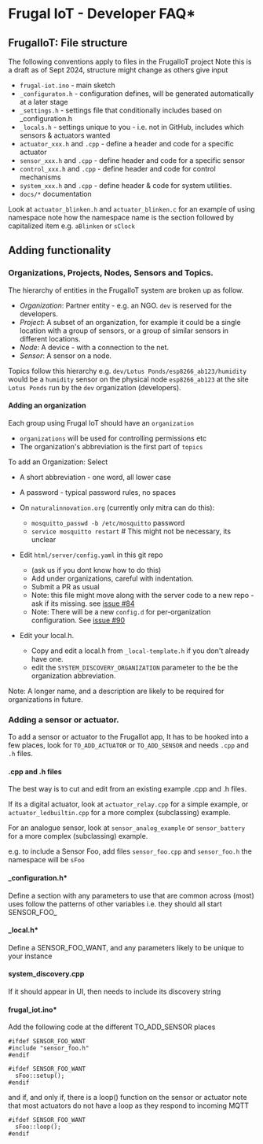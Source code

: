 # Frugal IoT - Developer FAQ*

## FrugalIoT: File structure

The following conventions apply to files in the FrugalIoT project
Note this is a draft as of Sept 2024, structure might change as others give input

* `frugal-iot.ino`  - main sketch
* `_configuraton.h`	- configuration defines, will be generated automatically at a later stage
* `_settings.h`		- settings file that conditionally includes based on _configuration.h
* `_locals.h` 		- settings unique to you - i.e. not in GitHub, includes which sensors & actuators wanted
* `actuator_xxx.h` and `.cpp`	- define a header and code for a specific actuator
* `sensor_xxx.h` and `.cpp`	- define header and code for a specific sensor
* `control_xxx.h` and `.cpp`	- define header and code for control mechanisms
* `system_xxx.h` and `.cpp` - define header & code for system utilities. 
* `docs/*` documentation 

Look at `actuator_blinken.h` and `actuator_blinken.c` for an example of using namespace note how the namespace name is the section followed by capitalized item e.g. `aBlinken` or `sClock`

## Adding functionality

### Organizations, Projects, Nodes, Sensors and Topics.
The hierarchy of entities in the FrugalIoT system are broken up as follow.
* _Organization_: Partner entity - e.g. an NGO.  `dev` is reserved for the developers.
* _Project_: A subset of an organization, for example it could be a single location with a group of sensors, or a group of similar sensors in different locations.
* _Node_: A device - with a connection to the net.
* _Sensor_: A sensor on a node.

Topics follow this hierarchy e.g. `dev/Lotus Ponds/esp8266_ab123/humidity` would be a `humidity` sensor on the physical node
`esp8266_ab123` at the site `Lotus Ponds` run by the `dev` organization (developers). 

#### Adding an organization

Each group using Frugal IoT should have an `organization`
- `organizations` will be used for controlling permissions etc
- The organization's abbreviation is the first part of `topics`

To add an Organization: Select
* A short abbreviation - one word, all lower case
* A password - typical password rules, no spaces
  
* On `naturalinnovation.org` (currently only mitra can do this):
  * `mosquitto_passwd -b /etc/mosquitto` <organization abbreviation> password
  * `service mosquitto restart`   # This might not be necessary, its unclear

* Edit `html/server/config.yaml` in this git repo
  * (ask us if you dont know how to do this)
  * Add under organizations, careful with indentation.
  * Submit a PR as usual
  * Note: this file might move along with the server code to a new repo - ask if its missing. see [issue #84](https://github.com/mitra42/frugal-iot/issues/84)
  * Note: There will be a new `config.d` for per-organization configuration. See [issue #90](https://github.com/mitra42/frugal-iot/issues/90)
* Edit your local.h.
  * Copy and edit a local.h from `_local-template.h` if you don't already have one.
  * edit the `SYSTEM_DISCOVERY_ORGANIZATION` parameter to the be the organization abbreviation.

Note: A longer name, and a description are likely to be required for organizations in future.

### Adding a sensor or actuator.

To add a sensor or actuator to the FrugalIot app, 
It has to be hooked into a few places, look for `TO_ADD_ACTUATOR` or `TO_ADD_SENSOR` and needs `.cpp` and `.h` files.

#### .cpp and .h files

The best way is to cut and edit from an existing example .cpp and .h files.

If its a digital actuator, look at `actuator_relay.cpp` for a simple example, 
or `actuator_ledbuiltin.cpp` for a more complex (subclassing) example.

For an analogue sensor, look at `sensor_analog_example` 
or `sensor_battery` for a more complex (subclassing) example.

e.g. to include a Sensor Foo, add files `sensor_foo.cpp` and `sensor_foo.h`
the namespace will be `sFoo`

#### _configuration.h*
Define a section with any parameters to use that are common across (most) uses
  follow the patterns of other variables i.e. they should all start SENSOR_FOO_

#### _local.h*
Define a SENSOR_FOO_WANT, and any parameters likely to be unique to your instance
  
#### system_discovery.cpp
If it should appear in UI, then needs to include its discovery string

#### frugal_iot.ino*
Add the following code at the different TO_ADD_SENSOR places
```
#ifdef SENSOR_FOO_WANT
#include "sensor_foo.h"
#endif
```
```
#ifdef SENSOR_FOO_WANT
  sFoo::setup();
#endif
```
and if, and only if, there is a loop() function on the sensor or actuator
note that most actuators do not have a loop as they respond to incoming MQTT
```
#ifdef SENSOR_FOO_WANT
  sFoo::loop();
#endif
```


